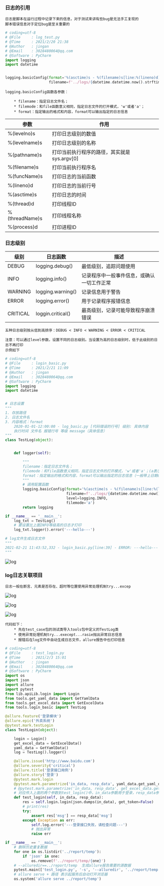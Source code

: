 ### 日志的引用

    日志是脚本在运行过程中记录下来的信息，对于测试来讲有些bug是无法手工复现的
    脚本错误信息对于定位bug是至关重要的
    
```python
# coding=utf-8
# @File     : log_test.py
# @Time     : 2021/2/20 21:38
# @Author   : jingan
# @Email    : 3028480064@qq.com
# @Software : PyCharm
import logging
import datetime


logging.basicConfig(format='%(asctime)s - %(filename)s[line:%(lineno)d] - % (levelname)s: %(message)s', 
                    filename=f'../logs/{datetime.datetime.now().strftime("%Y-%m-%d-%H.%M.%S")}.txt', level=logging.INFO, filemode='a')
```
    
    logging.basicConfig函数各参数：
    
        * filename：指定日志文件名；
        * filemode：和file函数意义相同，指定日志文件的打开模式，'w'或者'a'；
        * format：指定输出的格式和内容，format可以输出指定的日志信息
        
|参数|作用|
|---|---|
|%(levelno)s|打印日志级别的数值|
|%(levelname)s|打印日志级别的名称|
|%(pathname)s|打印当前执行程序的路径，其实就是sys.argv[0]|
|%(filename)s|打印当前执行程序名|
|%(funcName)s|打印日志的当前函数|
|%(lineno)d|打印日志的当前行号|
|%(asctime)s|打印日志的时间|
|%(thread)d|打印线程ID|
|%(threadName)s|打印线程名称|
|%(process)d|打印进程ID|


### 日志级别

|级别|日志函数|描述|
|---|------|----|
|DEBUG|logging.debug()|最低级别，追踪问题使用|  
|INFO|logging.info()|记录程序中一般事件信息，或确认一切工作正常|
|WARNING|logging.warning()|记录信息用于警告| 
|ERROR|logging.error()|用于记录程序报错信息|
|CRITICAL|loggin.critical()|最高级别，记录可能导致程序崩溃错误| 
    
    五种日志级别按从低到高排序：DEBUG < INFO < WARNING < ERROR < CRITICAL
    
    注意：可以通过level参数，设置不同的日志级别。当设置为高的日志级别时，低于此级别的日志不再打印
    示例如下
    
```python
# coding=utf-8
# @File     : login_basic.py
# @Time     : 2021/2/21 11:09
# @Author   : jingan
# @Email    : 3028480064@qq.com
# @Software : PyCharm
import logging
import datetime


# 日志设置
"""
1. 存放路径
2. 日志文件名
3. 内容格式：format
    2020-01-01-12:00:00 - log_basic.py [代码错误的行号] 级别: 具体内容
    执行时间 文件名 报错行号 等级 message（具体信息）
"""
class TestLog(object):


    def logger(self):

        """
        filename：指定日志文件名；
        filemode：和file函数意义相同，指定日志文件的打开模式，'w'或者'a'；(a表示追加写)
        format：指定输出的格式和内容，format可以输出指定的日志信息（一般带上日期datetime）
        """
        # 调用配置函数
        logging.basicConfig(format='%(asctime)s - %(filename)s[line:%(lineno)d] - %(levelname)s: %(message)s',
                            filename=f'../logs/{datetime.datetime.now().strftime("%Y-%m-%d-%H.%M.%S")}.txt',
                            level=logging.INFO,
                            filemode='a')
        return logging

if __name__ == '__main__':
    log_txt = TestLog()
    # 要设置比上面INFO等级高的日志才打印
    log_txt.logger().error('---hello---')

# log文件生成日志文件
"""
2021-02-21 11:43:52,332 - login_basic.py[line:39] - ERROR: ---hello---
"""
```

![log](img/log02.png)


### log日志关联项目

    日志一般在断言、元素是否存在、超时等位置使用异常处理机制try...excep
    
![log](img/log01.png)

![log](img/log03.png)

![log](img/log04.png)

    代码如下：
        * 先在test_case包的测试类导入tools包中定义的TestLog类
        * 使用异常处理机制try...execept...rasie抛出异常日志信息
        * 报错后在log文件中自动生成日志文件，allure报告中也打印信息
        
```python
# coding=utf-8
# @File     : test_login.py
# @Time     : 2021/2/3 15:01
# @Author   : jingan
# @Email    : 3028480064@qq.com
# @Software : PyCharm
import os
import json
import allure
import pytest
from lib.apiLib.login import Login
from tools.get_yaml_data import GetYamlData
from tools.get_excel_data import GetExcelData
from tools.login_basic import TestLog

@allure.feature('登录模块')
@allure.epic('外卖系统')
@pytest.mark.testLogin
class TestLogin(object):

    login = Login()
    get_excel_data = GetExcelData()
    yaml_data = GetYamlData()
    log = TestLog().logger()

    @allure.issue('http://www.baidu.com')
    @allure.severity('critical')
    @allure.title('登录接口用例')
    @allure.story('登录')
    @pytest.mark.login
    @pytest.mark.parametrize('in_data, resp_data', yaml_data.get_yaml_data('../data/data.yaml'))
    # @pytest.mark.parametrize('in_data, resp_data', get_excel_data.get_data('登录模块', 'Login'))
    # 对应传入上面的两个参数到test_login()中，in_data参数用于登录，resp_data参数用于后面取值断言
    def test_login(self, in_data, resp_data):
        res = self.login.login(json.dumps(in_data), get_token=False)
        # print(res)
        try:
            assert res['msg'] == resp_data['msg']
        except Exception as err:
            self.log.error('---登录接口失败，请检查问题---')
            # 抛出异常
            raise err

if __name__ == '__main__':
    # 删除历史重复数据
    for one in os.listdir('../report/temp'):
        if 'json' in one:
            os.remove(f'../report/temp/{one}')
    # --alluredir==../report/temp  生成allure报告需要的源数据
    pytest.main(['test_login.py', '-s', '--alluredir', '../report/temp'])
    # allure serve + 路径 表示起服务后自动打开浏览器
    os.system('allure serve ../report/temp')
```


